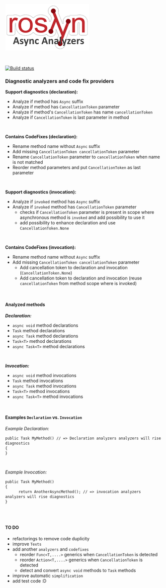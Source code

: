 ![](res/roslyn.png)


<br />

[![Build status](https://dev.azure.com/MalikP/roslyn-analyzers/_apis/build/status/roslyn-analyzers)](https://dev.azure.com/MalikP/roslyn-analyzers/_build/latest?definitionId=2)


### Diagnostic analyzers and code fix providers

__Support diagnostics (declaration):__
- Analyze if method has `Async` suffix
- Analyze if method has `CancellationToken` parameter
- Analyze if method's `CancellationToken` has name `cancellationToken`
- Analyze if `CancellationToken` is last parameter in method

<br />

__Contains CodeFixes (declaration):__
- Rename method name without `Async` suffix
- Add missing `CancellationToken cancellationToken` parameter
- Rename `CancellationToken` parameter to `cancellationToken` when name is not matched
- Reorder method parameters and put `CancellationToken` as last parameter

<br />

__Support diagnostics (invocation):__
- Analyze if `invoked` method has `Async` suffix
- Analyze if `invoked` method has `CancellationToken` parameter
  - checks if `CancellationToken` parameter is present in scope where asynchronous method is `invoked` and add possibility to use it
  - add possibility to enhance declaration and use `CancellationToken.None`

<br />

__Contains CodeFixes (invocation):__
- Rename method name without `Async` suffix
- Add missing `CancellationToken cancellationToken` parameter
  - Add cancellation token to declaration and invocation (`CancellationToken.None`)
  - Add cancellation token to declaration and invocation (reuse `cancellationToken` from method scope where is invoked)
  
<br />

#### Analyzed methods

__*Declaration:*__
- `async void` method declarations
- `Task` method declarations
- `async Task` method declarations
- `Task<T>` method declarations
- `async Task<T>` method declarations

<br />

__*Invocation:*__
- `async void` method invocations
- `Task` method invocations
- `async Task` method invocations
- `Task<T>` method invocations
- `async Task<T>` method invocations

<br />

#### Examples `Declaration` vs. `Invocation`

_Example Declaration:_

```
public Task MyMethod() // => Declaration analyzers analyzers will rise diagnostics
{
}
```

<br />

_Example Invocation:_

```
public Task MyMethod()
{
      return AnotherAsyncMethod(); // => invocation analyzers analyzers will rise diagnostics
}
```

<br/>
<br/>

#### TO DO

- refactorings to remove code duplicity
- improve `Texts`
- add another `analyzers` and `codefixes`
  - reorder `Func<T,....>` generics when `CancellationToken` is detected
  - reorder `Action<T,....>` generics when `CancellationToken` is detected
  - detect and convert `async void` methods to `Task` methods
- improve automatic `simplification`
- add test code :D